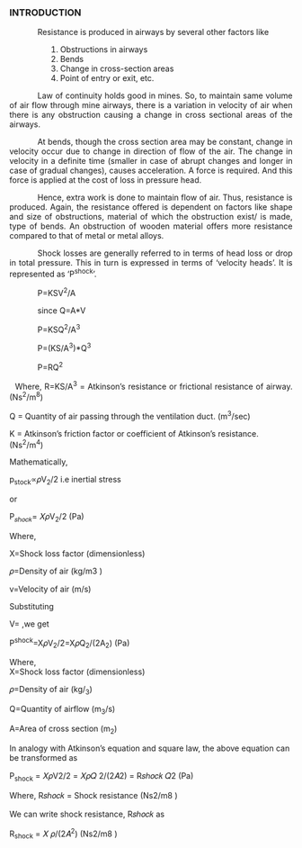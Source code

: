 ### INTRODUCTION<br>

<p style="text-indent:50px;text-align:justify">Resistance is produced in airways by several other factors like</p> 
<ol style="text-indent:50px;text-align:justify;list-style-position: inside;">
<li>Obstructions in airways</li>
<li>Bends</li>
<li>Change in cross-section areas</li>
<li>Point of entry or exit, etc.</li>
</ol>

<p style="text-indent:50px;text-align:justify">Law of continuity holds good in mines. So, to maintain same volume of air flow through mine airways, there is a variation in velocity of air when there is any obstruction causing a change in cross sectional areas of the airways.</p>

<p style="text-indent:50px;text-align:justify">
At bends, though the cross section area may be constant, change in velocity occur due to change in direction of flow of the air. The change in velocity in a definite time (smaller in case of abrupt changes and longer in case of gradual changes), causes acceleration. A force is required. And this force is applied at the cost of loss in pressure head.	
</p>

<p style="text-indent:50px;text-align:justify">
Hence, extra work is done to maintain flow of air. Thus, resistance is produced. Again, the resistance offered is dependent on factors like shape and size of obstructions, material of which the obstruction exist/ is made, type of bends. An obstruction of wooden material offers more resistance compared to that of metal or metal alloys.
</p>

<p style="text-indent:50px;text-align:justify">
Shock losses are generally referred to in terms of head loss or drop in total pressure. This in turn is expressed in terms of ‘velocity heads’. It is represented as ‘P<sup>shock</sup>’.
</p>

<p style="text-indent:50px;text-align:justify">P=KSV<sup>2</sup>/A</p>
<p style="text-indent:50px;text-align:justify">since Q=A*V</p>
<p style="text-indent:50px;text-align:justify">P=KSQ<sup>2</sup>/A<sup>3</sup></p>
<p style="text-indent:50px;text-align:justify">P=(KS/A<sup>3</sup>)*Q<sup>3</sup></p>
<p style="text-indent:50px;text-align:justify">P=RQ<sup>2</sup></p>
<p style="text-indent:10px;text-align:justify">Where, R=KS/A<sup>3</sup> = Atkinson’s resistance or frictional resistance of airway. (Ns<sup>2</sup>/m<sup>8</sup>)</p>

Q = Quantity of air passing through the ventilation duct. (m<sup>3</sup>/sec)

K = Atkinson’s friction factor or coefficient of Atkinson’s resistance. (Ns<sup>2</sup>/m<sup>4</sup>)

Mathematically,

p<sub>stock</sub>∝𝜌V<sub>2</sub>/2  i.e inertial stress

or

P<sub>𝑠ℎ𝑜𝑐𝑘</sub>= 𝑋𝜌V<sub>2</sub>/2     (Pa)         

Where,

X=Shock loss factor      (dimensionless)</br>

𝜌=Density of air         (kg/m3 ) </br>

v=Velocity of air        (m/s)</br>

Substituting 

V= ,we get <br>

P<sup>shock</sup>=X𝜌V<sub>2</sub>/2=X𝜌Q<sub>2</sub>/(2A<sub>2</sub>)     (Pa)</br>

Where,  <br>
X=Shock loss factor                                            (dimensionless) </br>

𝜌=Density of air                                               (kg/<sub>3</sub>) </br>

Q=Quantity of airflow                                          (m<sub>3</sub>/s) </br>

A=Area of cross section                                        (m<sub>2</sub>) </br>

In analogy with Atkinson’s equation and square law, the above equation can be transformed as

P<sub>shock</sub> = 𝑋𝜌V2/2 = 𝑋𝜌𝑄 2/(2𝐴2) = R𝑠ℎ𝑜𝑐𝑘 𝑄2             (Pa)

Where, R𝑠ℎ𝑜𝑐𝑘 = Shock resistance                                  (Ns2/m8 ) 

We can write shock resistance, R𝑠ℎ𝑜𝑐𝑘 as

R<sub>shock</sub> = 𝑋 𝜌/(2𝐴<sup>2</sup>)                                                    (Ns2/m8 )

<!-- <center>
  <img src="images/graph1.png" height="253" width="300">
</center>
<center>Characteristics curve of a backward blade centrifugal fan.</center><br>
<center>Source: (<a href="https://www.engineeringtoolbox.com/fan-types-d_142.html">https://www.engineeringtoolbox.com/fan-types-d_142.html
</a>)
</center><br><br>

<center>
  <img src="images/graph2.jpg" height="253" width="300">
</center>
<center>Curve representing operating point.</center><br>
<center>Source: (<a href="https://www.axair-fans.co.uk/all-technical-information/duty-point-operating-point/">https://www.axair-fans.co.uk/all-technical-information/duty-point-operating-point/
</a>)
</center><br><br>

<center>
  <img src="images/graph3.png" height="253" width="300">
</center>
<center>Characteristics curve showing stall region.</center><br>
<center>Source: (<a href="http://www.honsan-tech.com.tw/Web/EN/Technical%20Information_Impedance%20Curve-en1.html">http://www.honsan-tech.com.tw/Web/EN/Technical%20Information_Impedance%20Curve-en1.html
</a>)
</center><br><br>

<center>
  <img src="images/graph4.jpg" height="253" width="300">
</center>
<center>Characteristics curve of different fan.</center><br>
<center>Source: (<a href="https://www.cibsejournal.com/cpd/modules/2011-12/">https://www.cibsejournal.com/cpd/modules/2011-12/
</a>)
</center><br> -->
